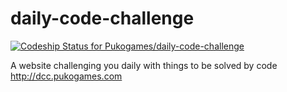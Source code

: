# daily-code-challenge
[ ![Codeship Status for Pukogames/daily-code-challenge](https://codeship.com/projects/26e0acb0-6422-0132-6b7e-164ea2c5352e/status?branch=master)](https://codeship.com/projects/52509)

A website challenging you daily with things to be solved by code
http://dcc.pukogames.com